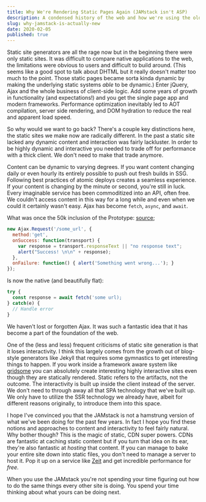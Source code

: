 ```yaml
---
title: Why We're Rendering Static Pages Again (JAMstack isn't ASP)
description: A condensed history of the web and how we're using the oldest web tech in a very new way. 
slug: why-jamstack-is-actually-new
date: 2020-02-05
published: true
---
```


Static site generators are all the rage now but in the beginning there were only static sites. It was difficult to compare native applications to the web, the limitations were obvious to users and difficult to build around.  (This seems like a good spot to talk about DHTML but it really doesn't matter too much to the point. Those static pages became sorta kinda dynamic by making the underlying static systems _able_ to be dynamic.) Enter jQuery, Ajax and the whole business of client-side logic. Add some years of growth in functionality (and expectations!) and you get the single page app and modern frameworks. Performance optimization inevitably led to AOT compilation, server side rendering, and DOM hydration to reduce the real and apparent load speed.

So why would we want to go back? There's a couple key distinctions here, the static sites we make now are radically different. In the past a static site lacked any dynamic content and interaction was fairly lackluster. In order to be highly dynamic and interactive you needed to trade off for performance with a thick client. We don't need to make that trade anymore.

Content can be dynamic to varying degrees. If you want content changing daily or even hourly its entirely possible to push out fresh builds in SSG. Following best practices of atomic deploys creates a seamless experience. If your content is changing by the minute or second, you're still in luck. Every imaginable service has been commoditized into an API, often free. We couldn't access content in this way for a long while and even when we could it certainly wasn't easy. Ajax has become `fetch`, `async`, and `await`.

What was once the 50k inclusion of the Prototype:
[source](http://prototypejs.org/learn/introduction-to-ajax.html);

```js
new Ajax.Request('/some_url', {
  method:'get',
  onSuccess: function(transport) {
    var response = transport.responseText || "no response text";
    alert("Success! \n\n" + response);
  },
  onFailure: function() { alert('Something went wrong...'); }
});
```

Is now the native (and beautifully flat):

```js
try {
  const response = await fetch('some url);
} catch(e) {
  // Handle error
}
```

We haven't lost or forgotten Ajax. It was such a fantastic idea that it has become a part of the foundation of the web.

One of the (less and less) frequent criticisms of static site generation is that it loses interactivity. I think this largely comes from the growth out of blog-style generators like Jekyll that requires some gymnastics to get interesting things to happen. If you work inside a framework aware system like [gridsome](https://gridsome.org/) you can absolutely create interesting highly interactive sites even though they are statically rendered. Static refers to the artifacts, not the outcome. The interactivity is built up inside the client instead of the server. We don't need to through away all that SPA technology that we've built up. We only have to utilize the SSR technology we already have, albeit for different reasons originally, to introduce them into this space.

I hope I've convinced you that the JAMstack is not a hamstrung version of what we've been doing for the past few years. In fact I hope you find these notions and approaches to content and interactivity to feel fairly natural. Why bother though? This is the magic of static, CDN super powers. CDNs are fantastic at caching static content but if you turn that idea on its ear, they're also fantastic at _hosting_ that content. If you can manage to bake your entire site down into static files, you don't need to manage a server to host it. Pop it up on a service like [Zeit](https://zeit.co) and get incredible performance for *free.*

When you use the JAMstack you're not spending your time figuring out how to do the same things every other site is doing. You spend your time thinking about what yours can be doing next.
